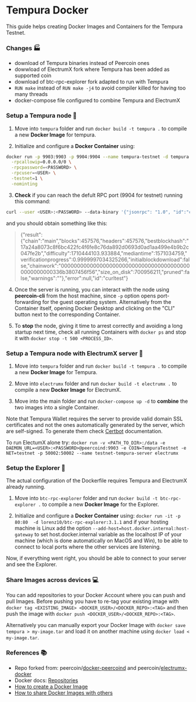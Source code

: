 # Tempura Docker

This guide helps creating Docker Images and Containers for the Tempura Testnet.

### Changes :factory:

* download of Tempura binaries instead of Peercoin ones
* dowwload of ElectrumX fork where Tempura has been added as supported coin
* download of btc-rpc-explorer fork adapted to run with Tempura
* `RUN make` instead of `RUN make -j4` to avoid compiler killed for having too many threads
* docker-compose file configured to combine Tempura and ElectrumX

### Setup a Tempura node :whale:

1. Move into `tempura` folder and run `docker build -t tempura .` to compile a new **Docker Image** for tempura. 

2. Initialize and configure a **Docker Container** using:

```sh
docker run -p 9903:9903 -p 9904:9904 --name tempura-testnet -d tempura \
  -rpcallowip=0.0.0.0/0 \
  -rpcpassword=<PASSWORD> \
  -rpcuser=<USER> \
  -testnet=1 \
  -nominting
```

3. **Check** if you can reach the defult RPC port (9904 for testnet) running this command:

```sh
curl --user <USER>:<PASSWORD> --data-binary '{"jsonrpc": "1.0", "id":"curltest", "method": "getblockchaininfo", "params": [] }'  -H 'content-type: text/plain;' localhost:9904/
```

and you should obtain something like this:

> {"result":{"chain":"main","blocks":457576,"headers":457576,"bestblockhash":"17a24a8073c8f6bc422fc4f6fe8c76da892d0693d0ad1aa499e4b9b2c047fe2b","difficulty":1710444103.933884,"mediantime":1571034759,"verificationprogress":0.9999997034325266,"initialblockdownload":false,"chainwork":"00000000000000000000000000000000000000000000000000336b3807456f56","size_on_disk":700956211,"pruned":false,"warnings":""},"error":null,"id":"curltest"}

4. Once the server is running, you can interact with the node using **peercoin-cli** from the host machine, since `-p` option opens port-forwarding for the guest operating system. Alternatively from the Container itself, opening Docker Desktop and clicking on the "CLI" button next to the corresponding Container.

5. To **stop** the node, giving it time to arrest correctly and avoiding a long startup next time, check all running Containers with `docker ps` and stop it with `docker stop -t 500 <PROCESS_ID>`.

### Setup a Tempura node with ElectrumX server :whale:

1. Move into `tempura` folder and run `docker build -t tempura .` to compile a new **Docker Image** for Tempura. 

2. Move into `electrumx` folder and run `docker build -t electrumx .` to compile a new **Docker Image** for ElectrumX. 

3. Move into the main folder and run `docker-compose up -d` to **combine** the two images into a single Container.

Note that Tempura Wallet requires the server to provide valid domain SSL certificates and not the ones automatically generated by the server, which are self-signed. To generate them check [Certbot](https://certbot.eff.org/docs/index.html#) documentation.

To run ElectumX alone try: `docker run -v <PATH_TO_DIR>:/data -e DAEMON_URL=<USER>:<PASSWORD>@peercoind:9903 -e COIN=TempuraTestnet -e NET=testnet -p 50002:50002 --name testnet-tempura-server electrumx`

### Setup the Explorer :whale:

The actual configuration of the Dockerfile requires Tempura and ElectrumX already running.

1. Move into `btc-rpc-explorer` folder and run `docker build -t btc-rpc-explorer .` to compile a new **Docker Image** for the Explorer. 

2. Initialize and configure a **Docker Container** using: `docker run -it -p 80:80  -d lorenz10/btc-rpc-explorer:3.1.1` and if your hosting machine is Linux add the option `--add-host=host.docker.internal:host-gateway` to set host.docker.internal variable as the localhost IP of your machine (which is done automatically on MacOS and Win), to be able to connect to local ports where the other services are listening.

Now, if everything went right, you should be able to connect to your server and see the Explorer.

### Share Images across devices :computer:

You can add repositories to your Docker Account where you can push and pull Images. Before pushing you have to re-tag your existing image with `docker tag <EXISTING_IMAGE> <DOCKER_USER>/<DOCKER_REPO>:<TAG>` and then push the image with `docker push <DOCKER_USER>/<DOCKER_REPO>:<TAG>`.

Alternatively you can manually export your Docker Image with `docker save tempura > my-image.tar` and load it on another machine using `docker load < my-image.tar`.

### References :books:

* Repo forked from: peercoin/[docker-peercoind](https://github.com/peercoin/docker-peercoind.git) and peercoin/[electrumx-docker](https://github.com/peercoin/electrumx-docker) 
* Docker docs: [Repositories](https://docs.docker.com/docker-hub/repos/)
* [How to create a Docker Image](https://www.linux.com/training-tutorials/how-create-docker-image)
* [How to share Docker Images with others](https://www.cloudsavvyit.com/12326/how-to-share-docker-images-with-others)

